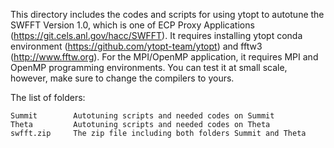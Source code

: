 This directory includes the codes and scripts for using ytopt to autotune the SWFFT Version 1.0, which is one of ECP Proxy Applications 
(https://git.cels.anl.gov/hacc/SWFFT). It requires installing ytopt conda environment (https://github.com/ytopt-team/ytopt) 
and fftw3 (http://www.fftw.org). For the MPI/OpenMP application, it requires MPI and OpenMP programming environments. You can test it at small scale, 
however, make sure to change the compilers to yours.

The list of folders:
```
Summit        Autotuning scripts and needed codes on Summit
Theta         Autotuning scripts and needed codes on Theta
swfft.zip     The zip file including both folders Summit and Theta
```
